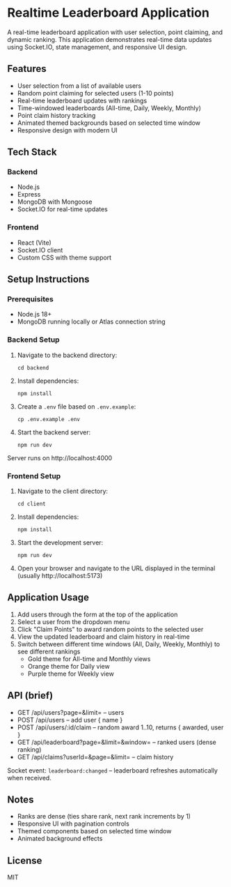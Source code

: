 # Realtime Leaderboard Application

A real-time leaderboard application with user selection, point claiming, and dynamic ranking. This application demonstrates real-time data updates using Socket.IO, state management, and responsive UI design.

## Features

- User selection from a list of available users
- Random point claiming for selected users (1-10 points)
- Real-time leaderboard updates with rankings
- Time-windowed leaderboards (All-time, Daily, Weekly, Monthly)
- Point claim history tracking
- Animated themed backgrounds based on selected time window
- Responsive design with modern UI

## Tech Stack

### Backend
- Node.js
- Express
- MongoDB with Mongoose
- Socket.IO for real-time updates

### Frontend
- React (Vite)
- Socket.IO client
- Custom CSS with theme support

## Setup Instructions

### Prerequisites
- Node.js 18+
- MongoDB running locally or Atlas connection string

### Backend Setup
1. Navigate to the backend directory:
   ```
   cd backend
   ```

2. Install dependencies:
   ```
   npm install
   ```

3. Create a `.env` file based on `.env.example`:
   ```
   cp .env.example .env
   ```

4. Start the backend server:
   ```
   npm run dev
   ```

Server runs on http://localhost:4000

### Frontend Setup
1. Navigate to the client directory:
   ```
   cd client
   ```

2. Install dependencies:
   ```
   npm install
   ```

3. Start the development server:
   ```
   npm run dev
   ```

4. Open your browser and navigate to the URL displayed in the terminal (usually http://localhost:5173)

## Application Usage

1. Add users through the form at the top of the application
2. Select a user from the dropdown menu
3. Click "Claim Points" to award random points to the selected user
4. View the updated leaderboard and claim history in real-time
5. Switch between different time windows (All, Daily, Weekly, Monthly) to see different rankings
   - Gold theme for All-time and Monthly views
   - Orange theme for Daily view
   - Purple theme for Weekly view

## API (brief)
- GET /api/users?page=&limit=  – users
- POST /api/users              – add user { name }
- POST /api/users/:id/claim    – random award 1..10, returns { awarded, user }
- GET /api/leaderboard?page=&limit=&window= – ranked users (dense ranking)
- GET /api/claims?userId=&page=&limit= – claim history

Socket event: `leaderboard:changed` – leaderboard refreshes automatically when received.

## Notes
- Ranks are dense (ties share rank, next rank increments by 1)
- Responsive UI with pagination controls
- Themed components based on selected time window
- Animated background effects

## License

MIT
